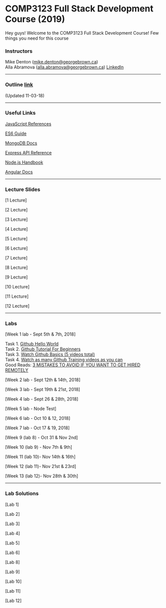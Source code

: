 # COMP3123 Full Stack Development Course (2019)

Hey guys! Welcome to the COMP3123 Full Stack Development Course! Few things you need for this course

### Instructors
Mike Denton (mike.denton@georgebrown.ca)  
Alla Abramova (alla.abramova@georgebrown.ca) [LinkedIn](https://www.linkedin.com/in/alla-abramova-4a652297/)

---

### Outline [link](https://docs.google.com/document/d/1yzMQ7pUXpwpdRlsLL3ur1H8aZ3xFUg1XhEGwucsgJzE/edit?usp=sharing) 
(Updated 11-03-18)

---

### Useful Links
[JavaScript References](developer.mozilla.org)

[ES6 Guide](https://flaviocopes.com/es6/)

[MongoDB Docs](https://docs.mongodb.com/manual/reference/method/js-collection/)

[Express API Reference](https://expressjs.com/en/4x/api.html)

[Node.js Handbook](https://nodehandbook.com/)

[Angular Docs](https://angular.io/docs)


---

### Lecture Slides
[1 Lecture]

[2 Lecture]

[3 Lecture]

[4 Lecture]

[5 Lecture]

[6 Lecture]

[7 Lecture]

[8 Lecture]

[9 Lecture]

[10 Lecture]

[11 Lecture]

[12 Lecture]


---
### Labs

[Week 1 lab - Sept 5th & 7th, 2018]

Task 1. [Github Hello World](https://guides.github.com/activities/hello-world/)   
Task 2. [Github Tutorial For Beginners](https://youtu.be/0fKg7e37bQE)  
Task 3. [Watch Github Basics (5 videos total)](https://www.youtube.com/playlist?list=PLg7s6cbtAD165JTRsXh8ofwRw0PqUnkVH)  
Task 4. [Watch as many Github Training videos as you can](https://www.youtube.com/user/GitHubGuides/playlists)  
Good Reads: [3 MISTAKES TO AVOID IF YOU WANT TO GET HIRED REMOTELY](https://x-team.com/blog/mistakes-remote-developers/)


[Week 2 lab - Sept 12th & 14th, 2018]

[Week 3 lab - Sept 19th & 21st, 2018]

[Week 4 lab - Sept 26 & 28th, 2018]

[Week 5 lab - Node Test]

[Week 6 lab - Oct 10 & 12, 2018]

[Week 7 lab - Oct 17 & 19, 2018]

[Week 9  (lab 8) - Oct 31 & Nov 2nd]

[Week 10 (lab 9) - Nov 7th & 9th]

[Week 11 (lab 10)- Nov 14th & 16th]

[Week 12 (lab 11)- Nov 21st & 23rd]

[Week 13 (lab 12)- Nov 28th & 30th]

---
### Lab Solutions
[Lab 1]

[Lab 2]

[Lab 3]

[Lab 4]

[Lab 5]

[Lab 6]

[Lab 8]

[Lab 9]

[Lab 10]

[Lab 11]

[Lab 12]

